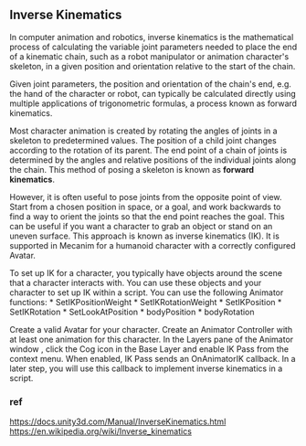 ## Inverse Kinematics

In computer animation and robotics, inverse kinematics is the mathematical process of calculating the variable joint parameters needed to place the end of a kinematic chain, such as a robot manipulator or animation character's skeleton, in a given position and orientation relative to the start of the chain.

Given joint parameters, the position and orientation of the chain's end, e.g. the hand of the character or robot, can typically be calculated directly using multiple applications of trigonometric formulas, a process known as forward kinematics.

Most character animation is created by rotating the angles of joints in a skeleton to predetermined values. The position of a child joint
changes according to the rotation of its parent. The end point of a chain of joints is determined by the angles and relative positions of the individual joints along the chain. This method of posing a skeleton is known as **forward kinematics**.

However, it is often useful to pose joints from the opposite point of view. Start from a chosen position in space, or a goal, and work backwards to find a way to orient the joints so that the end point reaches the goal. This can be useful if you want a character to grab an object or stand on an uneven surface. This approach is known as inverse kinematics (IK). It is supported in Mecanim for a humanoid character with a correctly configured Avatar.



To set up IK for a character, you typically have objects around the scene
 that a character interacts with. You can use these objects and your character to set up IK within a script. You can use the following Animator functions: * SetIKPositionWeight * SetIKRotationWeight * SetIKPosition * SetIKRotation * SetLookAtPosition * bodyPosition * bodyRotation


 Create a valid Avatar for your character.
Create an Animator Controller
 with at least one animation for this character.
In the Layers pane of the Animator window
, click the Cog icon in the Base Layer and enable IK Pass from the context menu. When enabled, IK Pass sends an OnAnimatorIK callback. In a later step, you will use this callback to implement inverse kinematics in a script.




### ref 
https://docs.unity3d.com/Manual/InverseKinematics.html \
https://en.wikipedia.org/wiki/Inverse_kinematics
